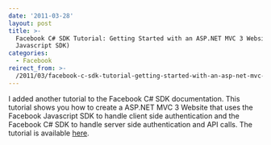 ```yaml
---
date: '2011-03-28'
layout: post
title: >-
  Facebook C# SDK Tutorial: Getting Started with an ASP.NET MVC 3 Website (With
  Javascript SDK)
categories:
  - Facebook
reirect_from: >-
  /2011/03/facebook-c-sdk-tutorial-getting-started-with-an-asp-net-mvc-3-website-with-javascript-sdk/
---
```


I added another tutorial to the Facebook C# SDK documentation. This tutorial shows you how to create a ASP.NET MVC 3 Website that uses the Facebook Javascript SDK to handle client side authentication and the Facebook C# SDK to handle server side authentication and API calls. The tutorial is available [here](http://csharpsdk.org/docs/web/).


